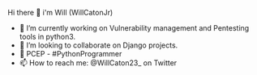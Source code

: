 Hi there 👋 i'm Will (WillCatonJr)

- 🎨 I’m currently working on Vulnerability management and Pentesting tools in python3.
- 👯 I’m looking to collaborate on Django projects.
- 🥂 PCEP - #PythonProgrammer
- 📫 How to reach me: @WillCaton23_ on Twitter 

